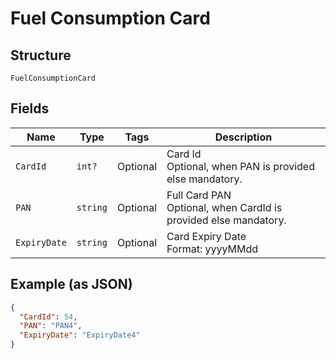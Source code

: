
# Fuel Consumption Card

## Structure

`FuelConsumptionCard`

## Fields

| Name | Type | Tags | Description |
|  --- | --- | --- | --- |
| `CardId` | `int?` | Optional | Card Id<br>Optional, when PAN is provided else mandatory. |
| `PAN` | `string` | Optional | Full Card PAN<br>Optional, when CardId is provided else mandatory. |
| `ExpiryDate` | `string` | Optional | Card Expiry Date<br>Format: yyyyMMdd |

## Example (as JSON)

```json
{
  "CardId": 54,
  "PAN": "PAN4",
  "ExpiryDate": "ExpiryDate4"
}
```

